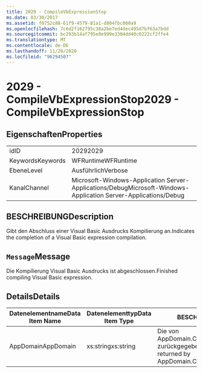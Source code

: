 ```yaml
---
title: 2029 - CompileVbExpressionStop
ms.date: 03/30/2017
ms.assetid: f0752c88-61f9-4579-81a1-d804fbc000a9
ms.openlocfilehash: 7c6d2f162795c38a2be7ed4dec495d7bf63a7bdd
ms.sourcegitcommit: bc293b14af795e0e999e3304dd40c0222cf2ffe4
ms.translationtype: MT
ms.contentlocale: de-DE
ms.lasthandoff: 11/26/2020
ms.locfileid: "96294507"
---
```

# <a name="2029---compilevbexpressionstop"></a><span data-ttu-id="f8319-102">2029 - CompileVbExpressionStop</span><span class="sxs-lookup"><span data-stu-id="f8319-102">2029 - CompileVbExpressionStop</span></span>

## <a name="properties"></a><span data-ttu-id="f8319-103">Eigenschaften</span><span class="sxs-lookup"><span data-stu-id="f8319-103">Properties</span></span>  
  
|||  
|-|-|  
|<span data-ttu-id="f8319-104">id</span><span class="sxs-lookup"><span data-stu-id="f8319-104">ID</span></span>|<span data-ttu-id="f8319-105">2029</span><span class="sxs-lookup"><span data-stu-id="f8319-105">2029</span></span>|  
|<span data-ttu-id="f8319-106">Keywords</span><span class="sxs-lookup"><span data-stu-id="f8319-106">Keywords</span></span>|<span data-ttu-id="f8319-107">WFRuntime</span><span class="sxs-lookup"><span data-stu-id="f8319-107">WFRuntime</span></span>|  
|<span data-ttu-id="f8319-108">Ebene</span><span class="sxs-lookup"><span data-stu-id="f8319-108">Level</span></span>|<span data-ttu-id="f8319-109">Ausführlich</span><span class="sxs-lookup"><span data-stu-id="f8319-109">Verbose</span></span>|  
|<span data-ttu-id="f8319-110">Kanal</span><span class="sxs-lookup"><span data-stu-id="f8319-110">Channel</span></span>|<span data-ttu-id="f8319-111">Microsoft-Windows-Application Server-Applications/Debug</span><span class="sxs-lookup"><span data-stu-id="f8319-111">Microsoft-Windows-Application Server-Applications/Debug</span></span>|  
  
## <a name="description"></a><span data-ttu-id="f8319-112">BESCHREIBUNG</span><span class="sxs-lookup"><span data-stu-id="f8319-112">Description</span></span>  

 <span data-ttu-id="f8319-113">Gibt den Abschluss einer Visual Basic Ausdrucks Kompilierung an.</span><span class="sxs-lookup"><span data-stu-id="f8319-113">Indicates the completion of a Visual Basic expression compilation.</span></span>  
  
## <a name="message"></a><span data-ttu-id="f8319-114">`Message`</span><span class="sxs-lookup"><span data-stu-id="f8319-114">Message</span></span>  

 <span data-ttu-id="f8319-115">Die Kompilierung Visual Basic Ausdrucks ist abgeschlossen.</span><span class="sxs-lookup"><span data-stu-id="f8319-115">Finished compiling Visual Basic expression.</span></span>  
  
## <a name="details"></a><span data-ttu-id="f8319-116">Details</span><span class="sxs-lookup"><span data-stu-id="f8319-116">Details</span></span>  
  
|<span data-ttu-id="f8319-117">Datenelementname</span><span class="sxs-lookup"><span data-stu-id="f8319-117">Data Item Name</span></span>|<span data-ttu-id="f8319-118">Datenelementtyp</span><span class="sxs-lookup"><span data-stu-id="f8319-118">Data Item Type</span></span>|<span data-ttu-id="f8319-119">BESCHREIBUNG</span><span class="sxs-lookup"><span data-stu-id="f8319-119">Description</span></span>|  
|--------------------|--------------------|-----------------|  
|<span data-ttu-id="f8319-120">AppDomain</span><span class="sxs-lookup"><span data-stu-id="f8319-120">AppDomain</span></span>|<span data-ttu-id="f8319-121">xs:string</span><span class="sxs-lookup"><span data-stu-id="f8319-121">xs:string</span></span>|<span data-ttu-id="f8319-122">Die von AppDomain.CurrentDomain.FriendlyName zurückgegebene Zeichenfolge.</span><span class="sxs-lookup"><span data-stu-id="f8319-122">The string returned by AppDomain.CurrentDomain.FriendlyName.</span></span>|
